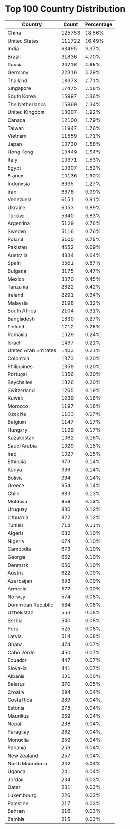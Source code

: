 # Top 100 Country Distribution
| Country | Count | Percentage |
|----|----|----|
| China | 125753 | 18.56% |
| United States | 111722 | 16.49% |
| India | 63495 | 9.37% |
| Brazil | 31836 | 4.70% |
| Russia | 24716 | 3.65% |
| Germany | 22316 | 3.29% |
| Thailand | 18373 | 2.71% |
| Singapore | 17475 | 2.58% |
| South Korea | 15997 | 2.36% |
| The Netherlands | 15869 | 2.34% |
| United Kingdom | 13007 | 1.92% |
| Canada | 12100 | 1.79% |
| Taiwan | 11947 | 1.76% |
| Vietnam | 11559 | 1.71% |
| Japan | 10730 | 1.58% |
| Hong Kong | 10449 | 1.54% |
| Italy | 10371 | 1.53% |
| Egypt | 10307 | 1.52% |
| France | 10136 | 1.50% |
| Indonesia | 8635 | 1.27% |
| Iran | 6676 | 0.99% |
| Venezuela | 6151 | 0.91% |
| Ukraine | 6053 | 0.89% |
| Türkiye | 5640 | 0.83% |
| Argentina | 5129 | 0.76% |
| Sweden | 5116 | 0.76% |
| Poland | 5100 | 0.75% |
| Pakistan | 4652 | 0.69% |
| Australia | 4334 | 0.64% |
| Spain | 3861 | 0.57% |
| Bulgaria | 3175 | 0.47% |
| Mexico | 3070 | 0.45% |
| Tanzania | 2822 | 0.42% |
| Ireland | 2291 | 0.34% |
| Malaysia | 2198 | 0.32% |
| South Africa | 2104 | 0.31% |
| Bangladesh | 1830 | 0.27% |
| Finland | 1712 | 0.25% |
| Romania | 1629 | 0.24% |
| Israel | 1437 | 0.21% |
| United Arab Emirates | 1403 | 0.21% |
| Colombia | 1373 | 0.20% |
| Philippines | 1358 | 0.20% |
| Portugal | 1356 | 0.20% |
| Seychelles | 1326 | 0.20% |
| Switzerland | 1265 | 0.19% |
| Kuwait | 1239 | 0.18% |
| Morocco | 1197 | 0.18% |
| Czechia | 1163 | 0.17% |
| Belgium | 1147 | 0.17% |
| Hungary | 1129 | 0.17% |
| Kazakhstan | 1062 | 0.16% |
| Saudi Arabia | 1029 | 0.15% |
| Iraq | 1027 | 0.15% |
| Ethiopia | 973 | 0.14% |
| Kenya | 966 | 0.14% |
| Bolivia | 964 | 0.14% |
| Greece | 954 | 0.14% |
| Chile | 883 | 0.13% |
| Moldova | 856 | 0.13% |
| Uruguay | 830 | 0.12% |
| Lithuania | 822 | 0.12% |
| Tunisia | 718 | 0.11% |
| Algeria | 682 | 0.10% |
| Nigeria | 674 | 0.10% |
| Cambodia | 673 | 0.10% |
| Georgia | 662 | 0.10% |
| Denmark | 660 | 0.10% |
| Austria | 622 | 0.09% |
| Azerbaijan | 593 | 0.09% |
| Armenia | 577 | 0.09% |
| Norway | 574 | 0.08% |
| Dominican Republic | 564 | 0.08% |
| Uzbekistan | 563 | 0.08% |
| Serbia | 540 | 0.08% |
| Peru | 525 | 0.08% |
| Latvia | 514 | 0.08% |
| Ghana | 474 | 0.07% |
| Cabo Verde | 450 | 0.07% |
| Ecuador | 447 | 0.07% |
| Slovakia | 441 | 0.07% |
| Albania | 381 | 0.06% |
| Belarus | 370 | 0.05% |
| Croatia | 294 | 0.04% |
| Costa Rica | 289 | 0.04% |
| Estonia | 278 | 0.04% |
| Mauritius | 269 | 0.04% |
| Nepal | 268 | 0.04% |
| Paraguay | 262 | 0.04% |
| Mongolia | 259 | 0.04% |
| Panama | 259 | 0.04% |
| New Zealand | 257 | 0.04% |
| North Macedonia | 242 | 0.04% |
| Uganda | 241 | 0.04% |
| Jordan | 234 | 0.03% |
| Qatar | 231 | 0.03% |
| Luxembourg | 226 | 0.03% |
| Palestine | 217 | 0.03% |
| Bahrain | 216 | 0.03% |
| Zambia | 215 | 0.03% |
